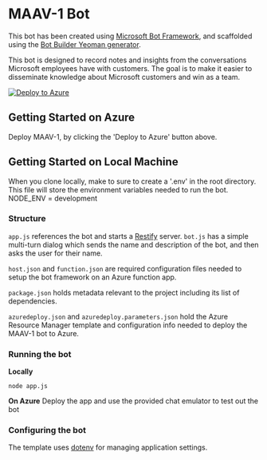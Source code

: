 # MAAV-1 Bot

This bot has been created using [Microsoft Bot Framework](https://dev.botframework.com), and scaffolded using the [Bot Builder Yeoman generator](https://github.com/GeekTrainer/generator-botbuilder).

This bot is designed to record notes and insights from the conversations Microsoft employees have with customers. The goal is to make it easier to disseminate knowledge about Microsoft customers and win as a team.

[![Deploy to Azure](http://azuredeploy.net/deploybutton.png)](https://azuredeploy.net/)

## Getting Started on Azure
Deploy MAAV-1, by clicking the 'Deploy to Azure' button above.

## Getting Started on Local Machine
When you clone locally, make to sure to create a '.env' in the root directory. This file will store the environment variables needed to run the bot.
NODE_ENV = development

### Structure

`app.js` references the bot and starts a [Restify](http://restify.com/) server. `bot.js` has a simple multi-turn dialog which sends the name and description of the bot, and then asks the user for their name.

`host.json` and `function.json` are required configuration files needed to setup the bot framework on an Azure function app.

`package.json` holds metadata relevant to the project including its list of dependencies.

`azuredeploy.json` and `azuredeploy.parameters.json` hold the Azure Resource Manager template and configuration info needed to deploy the MAAV-1 bot to Azure.

### Running the bot

**Locally**

```
node app.js
```

**On Azure**
Deploy the app and use the provided chat emulator to test out the bot


### Configuring the bot

The template uses [dotenv](https://github.com/motdotla/dotenv) for managing application settings.